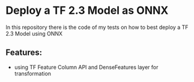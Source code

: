 # Deploy a TF 2.3 Model as ONNX

In this repository there is the code of my tests on how to best deploy a TF 2.3 Model using ONNX

## Features:
* using TF Feature Column API and DenseFeatures layer for transformation

